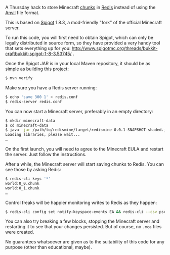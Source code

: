 A Thursday hack to store Minecraft
[chunks](http://minecraft.gamepedia.com/Chunks) in [Redis](http://redis.io/) instead
of using the [Anvil](https://web.archive.org/web/20180929232134/https://mojang.com/2012/02/new-minecraft-map-format-anvil/) file
format.

This is based on [Spigot](http://spigotmc.org/) 1.8.3, a mod-friendly "fork" of the
official Minecraft server.

To run this code, you will first need to obtain Spigot, which can only be legally
distributed in source form, so they have provided a very handy tool that sets everything
up for you: http://www.spigotmc.org/threads/bukkit-craftbukkit-spigot-1-8-3.53745/ .

Once the Spigot JAR is in your local Maven repository, it should be as simple
as building this project:

```bash
$ mvn verify
```

Make sure you have a Redis server running:

```bash
$ echo 'save 300 1' > redis.conf
$ redis-server redis.conf
```

You can now start a Minecraft server, preferably in an empty directory:

```bash
$ mkdir minecraft-data
$ cd minecraft-data
$ java -jar /path/to/redismine/target/redismine-0.0.1-SNAPSHOT-shaded.jar
Loading libraries, please wait...
…
```

On the first launch, you will need to agree to the Minecraft EULA and restart
the server. Just follow the instructions.

After a while, the Minecraft server will start saving chunks to Redis. You can
see those by asking Redis:

```bash
$ redis-cli keys '*'
world:0_0.chunk
world:0_1.chunk
…
```

Control freaks will be happier monitoring writes to Redis as they happen:

```bash
$ redis-cli config set notify-keyspace-events EA && redis-cli --csv psubscribe '__key*__:*'
```


You can also try breaking a few blocks, stopping the Minecraft server and restarting
it to see that your changes persisted. But of course, no `.mca` files were created.

No guarantees whatsoever are given as to the suitability of this code for any
purpose (other than educational, maybe).
